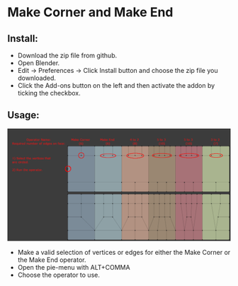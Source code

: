 # Make Corner and Make End

## Install:
* Download the zip file from github.
* Open Blender.
* Edit -> Preferences -> Click Install button and choose the zip file you downloaded.
* Click the Add-ons button on the left and then activate the addon by ticking the checkbox.

## Usage:

![Make Corner End Screenshot](https://github.com/don1138/Make_Corner_End/blob/Make_Corner_End/make-corner-end.png)

* Make a valid selection of vertices or edges for either the Make Corner or the Make End operator.
* Open the pie-menu with ALT+COMMA
* Choose the operator to use.

